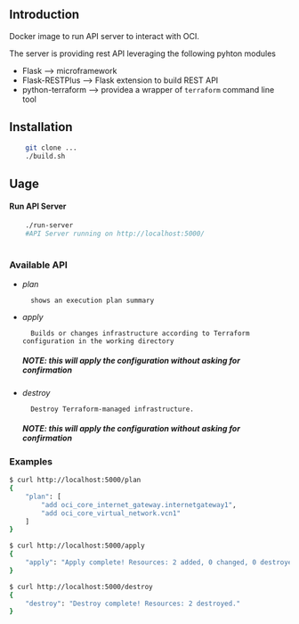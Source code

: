 ## Introduction

Docker image to run API server to interact with OCI.

The server is providing rest API leveraging the following pyhton modules
* Flask --> microframework 
* Flask-RESTPlus --> Flask extension to build REST API
* python-terraform --> providea a wrapper of `terraform` command line tool

## Installation


```bash
    git clone ...
    ./build.sh
```    
## Uage
#### Run API Server
```bash
    ./run-server
    #API Server running on http://localhost:5000/
    
```
### Available API
- _plan_
    
        shows an execution plan summary
- _apply_

        Builds or changes infrastructure according to Terraform configuration in the working directory
    ##### NOTE: this will apply the configuration without asking for confirmation
- _destroy_

        Destroy Terraform-managed infrastructure.
    ##### NOTE: this will apply the configuration without asking for confirmation

### Examples

```bash
$ curl http://localhost:5000/plan
{
    "plan": [
        "add oci_core_internet_gateway.internetgateway1", 
        "add oci_core_virtual_network.vcn1"
    ]
}
```
```bash
$ curl http://localhost:5000/apply
{
    "apply": "Apply complete! Resources: 2 added, 0 changed, 0 destroyed."
}
```
```bash
$ curl http://localhost:5000/destroy
{
    "destroy": "Destroy complete! Resources: 2 destroyed."
}
```



    

    
    